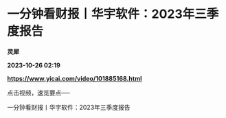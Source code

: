 # 一分钟看财报丨华宇软件：2023年三季度报告
**灵犀**

**2023-10-26 02:19**

**https://www.yicai.com/video/101885168.html**

点击视频，速览要点──

一分钟看财报丨华宇软件：2023年三季度报告